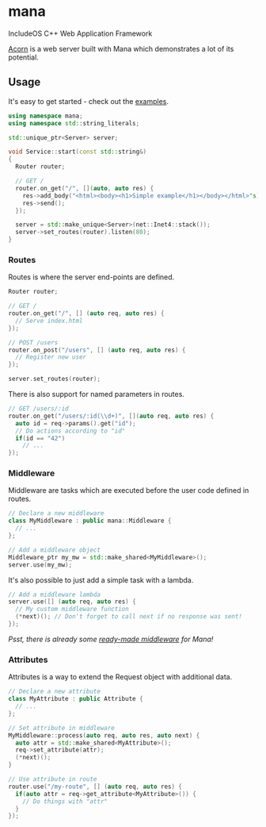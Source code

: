 # mana
IncludeOS C++ Web Application Framework

[Acorn](../../examples/acorn) is a web server built with Mana which demonstrates a lot of its potential.


## Usage

It's easy to get started - check out the [examples](examples/).

```cpp
using namespace mana;
using namespace std::string_literals;

std::unique_ptr<Server> server;

void Service::start(const std::string&)
{
  Router router;

  // GET /
  router.on_get("/", [](auto, auto res) {
    res->add_body("<html><body><h1>Simple example</h1></body></html>"s);
    res->send();
  });

  server = std::make_unique<Server>(net::Inet4::stack());
  server->set_routes(router).listen(80);
}
```

### Routes

Routes is where the server end-points are defined.

```cpp
Router router;

// GET /
router.on_get("/", [] (auto req, auto res) {
  // Serve index.html
});

// POST /users
router.on_post("/users", [] (auto req, auto res) {
  // Register new user
});

server.set_routes(router);
```

There is also support for named parameters in routes.

```cpp
// GET /users/:id
router.on_get("/users/:id(\\d+)", [](auto req, auto res) {
  auto id = req->params().get("id");
  // Do actions according to "id"
  if(id == "42")
    // ...
});
```

### Middleware

Middleware are tasks which are executed before the user code defined in routes.

```cpp
// Declare a new middleware
class MyMiddleware : public mana::Middleware {
  // ...
};

// Add a middleware object
Middleware_ptr my_mw = std::make_shared<MyMiddleware>();
server.use(my_mw);
```

It's also possible to just add a simple task with a lambda.

```cpp
// Add a middleware lambda
server.use([] (auto req, auto res) {
  // My custom middleware function
  (*next)(); // Don't forget to call next if no response was sent!
});
```

*Psst, there is already some [ready-made middleware](include/mana/middleware) for Mana!*


### Attributes

Attributes is a way to extend the Request object with additional data.

```cpp
// Declare a new attribute
class MyAttribute : public Attribute {
  // ...
};

// Set attribute in middleware
MyMiddleware::process(auto req, auto res, auto next) {
  auto attr = std::make_shared<MyAttribute>();
  req->set_attribute(attr);
  (*next)();
}

// Use attribute in route
router.use("/my-route", [] (auto req, auto res) {
  if(auto attr = req->get_attribute<MyAttribute>()) {
    // Do things with "attr"
  }
});
```

